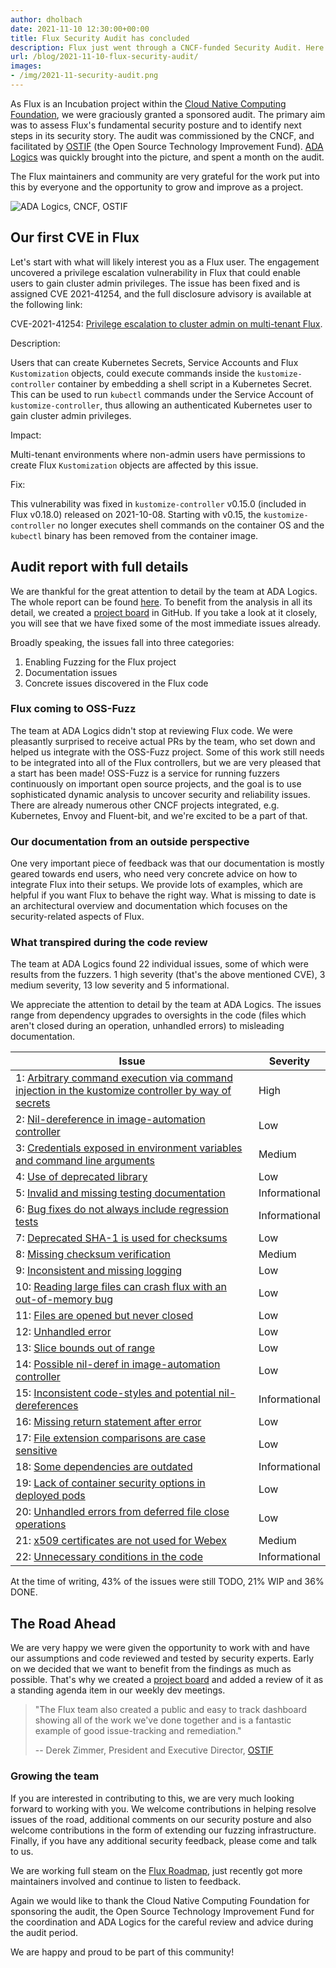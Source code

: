 ```yaml
---
author: dholbach
date: 2021-11-10 12:30:00+00:00
title: Flux Security Audit has concluded
description: Flux just went through a CNCF-funded Security Audit. Here we publicly release and discuss the report. We also disclose our first CVE, which was fixed in Flux v0.18.0 - please upgrade as soon as you can!
url: /blog/2021-11-10-flux-security-audit/
images:
- /img/2021-11-security-audit.png
---
```


As Flux is an Incubation project within the [Cloud Native Computing
Foundation](https://www.cncf.io/), we were graciously
granted a sponsored audit. The primary aim was to assess Flux's
fundamental security posture and to identify next steps in its security
story. The audit was commissioned by the CNCF, and facilitated by
[OSTIF](https://ostif.org/) (the Open Source Technology
Improvement Fund). [ADA Logics](https://adalogics.com/)
was quickly brought into the picture, and spent a month on the audit.

The Flux maintainers and community are very grateful for the work put
into this by everyone and the opportunity to grow and improve as a
project.

![ADA Logics, CNCF, OSTIF](/img/2021-11-security-audit.png)

## Our first CVE in Flux

Let's start with what will likely interest you as a Flux user. The
engagement uncovered a privilege escalation vulnerability in Flux that
could enable users to gain cluster admin privileges. The issue has been
fixed and is assigned CVE 2021-41254, and the full disclosure advisory
is available at the following link:

CVE-2021-41254: [Privilege escalation to cluster admin on multi-tenant
Flux](https://github.com/fluxcd/kustomize-controller/security/advisories/GHSA-35rf-v2jv-gfg7).

Description:

Users that can create Kubernetes Secrets, Service Accounts and Flux
`Kustomization` objects, could execute commands inside the
`kustomize-controller` container by embedding a shell script in a
Kubernetes Secret. This can be used to run `kubectl` commands under the
Service Account of `kustomize-controller`, thus allowing an authenticated
Kubernetes user to gain cluster admin privileges.

Impact:

Multi-tenant environments where non-admin users have permissions to
create Flux `Kustomization` objects are affected by this issue.

Fix:

This vulnerability was fixed in `kustomize-controller` v0.15.0 (included
in Flux v0.18.0) released on 2021-10-08. Starting with v0.15, the
`kustomize-controller` no longer executes shell commands on the container
OS and the `kubectl` binary has been removed from the container image.

## Audit report with full details

We are thankful for the great attention to detail by the team at ADA
Logics. The whole report can be found [here](/FluxFinalReport-v1.1.pdf).
To benefit from the analysis in all its detail, we created a [project
board](https://github.com/orgs/fluxcd/projects/5) in
GitHub. If you take a look at it closely, you will see that we have
fixed some of the most immediate issues already.

Broadly speaking, the issues fall into three categories:

1. Enabling Fuzzing for the Flux project
1. Documentation issues
1. Concrete issues discovered in the Flux code

### Flux coming to OSS-Fuzz

The team at ADA Logics didn't stop at reviewing Flux code. We were
pleasantly surprised to receive actual PRs by the team, who set down and
helped us integrate with the OSS-Fuzz project. Some of this work still
needs to be integrated into all of the Flux controllers, but we are very
pleased that a start has been made! OSS-Fuzz is a service for running
fuzzers continuously on important open source projects, and the goal is
to use sophisticated dynamic analysis to uncover security and
reliability issues. There are already numerous other CNCF projects
integrated, e.g. Kubernetes, Envoy and Fluent-bit, and we're excited to
be a part of that.

### Our documentation from an outside perspective

One very important piece of feedback was that our documentation is
mostly geared towards end users, who need very concrete advice on how to
integrate Flux into their setups. We provide lots of examples, which are
helpful if you want Flux to behave the right way. What is missing to
date is an architectural overview and documentation which focuses on the
security-related aspects of Flux.

### What transpired during the code review

The team at ADA Logics found 22 individual issues, some of which were
results from the fuzzers. 1 high severity (that's the above mentioned
CVE), 3 medium severity, 13 low severity and 5 informational.

We appreciate the attention to detail by the team at ADA Logics. The
issues range from dependency upgrades to oversights in the code (files
which aren't closed during an operation, unhandled errors) to misleading
documentation.

Issue | Severity
----- | --------
1:  [Arbitrary command execution via command injection in the kustomize controller by way of secrets](https://github.com/fluxcd/kustomize-controller/security/advisories/GHSA-35rf-v2jv-gfg7) | High
2:  [Nil-dereference in image-automation controller](https://github.com/fluxcd/image-automation-controller/issues/246) | Low
3:  [Credentials exposed in environment variables and command line arguments](https://github.com/fluxcd/flux2/issues/2011) | Medium
4:  [Use of deprecated library](https://github.com/fluxcd/flux2/issues/1658) | Low
5:  [Invalid and missing testing documentation](https://github.com/fluxcd/community/issues/133) | Informational
6:  [Bug fixes do not always include regression tests](https://github.com/fluxcd/.github/issues/8) | Informational
7:  [Deprecated SHA-1 is used for checksums](https://github.com/fluxcd/source-controller/issues/467) | Low
8:  [Missing checksum verification](https://github.com/fluxcd/source-controller/issues/468) | Medium
9:  [Inconsistent and missing logging](https://github.com/fluxcd/pkg/issues/172) | Low
10: [Reading large files can crash flux with an out-of-memory bug](https://github.com/fluxcd/source-controller/issues/470) | Low
11: [Files are opened but never closed](https://github.com/fluxcd/source-controller/issues/471) | Low
12: [Unhandled error](https://github.com/fluxcd/image-automation-controller/issues/242) | Low
13: [Slice bounds out of range](https://github.com/fluxcd/image-automation-controller/issues/243) | Low
14: [Possible nil-deref in image-automation controller](https://github.com/fluxcd/image-automation-controller/issues/246) | Low
15: [Inconsistent code-styles and potential nil-dereferences](https://github.com/fluxcd/pkg/issues/173) | Informational
16: [Missing return statement after error](https://github.com/fluxcd/image-automation-controller/issues/244) | Low
17: [File extension comparisons are case sensitive](https://github.com/fluxcd/kustomize-controller/issues/476) | Low
18: [Some dependencies are outdated](https://github.com/fluxcd/source-controller/issues/472) | Informational
19: [Lack of container security options in deployed pods](https://github.com/fluxcd/flux2/issues/2014) | Low
20: [Unhandled errors from deferred file close operations](https://github.com/fluxcd/pkg/issues/174) | Low
21: [x509 certificates are not used for Webex](https://github.com/fluxcd/notification-controller/issues/278) | Medium
22: [Unnecessary conditions in the code](https://github.com/fluxcd/image-automation-controller/issues/245) | Informational

At the time of writing, 43% of the issues were still TODO, 21% WIP and 36% DONE.

## The Road Ahead

We are very happy we were given the opportunity to work with and have
our assumptions and code reviewed and tested by security experts. Early
on we decided that we want to benefit from the findings as much as
possible. That's why we created a [project
board](https://github.com/orgs/fluxcd/projects/5) and added
a review of it as a standing agenda item in our weekly dev meetings.

> "The Flux team also created a public and easy to track dashboard
> showing all of the work we\'ve done together and is a fantastic
> example of good issue-tracking and remediation."
>
> \-- Derek Zimmer, President and Executive Director,
> [OSTIF](https://ostif.org/)

### Growing the team

If you are interested in contributing to this, we are very much looking
forward to working with you. We welcome contributions in helping resolve
issues of the road, additional comments on our security posture and also
welcome contributions in the form of extending our fuzzing
infrastructure. Finally, if you have any additional security feedback,
please come and talk to us.

We are working full steam on the [Flux Roadmap](/roadmap/), just recently got
more maintainers involved and continue to listen to feedback.

Again we would like to thank the Cloud Native Computing Foundation for
sponsoring the audit, the Open Source Technology Improvement Fund for
the coordination and ADA Logics for the careful review and advice during
the audit period.

We are happy and proud to be part of this community!

